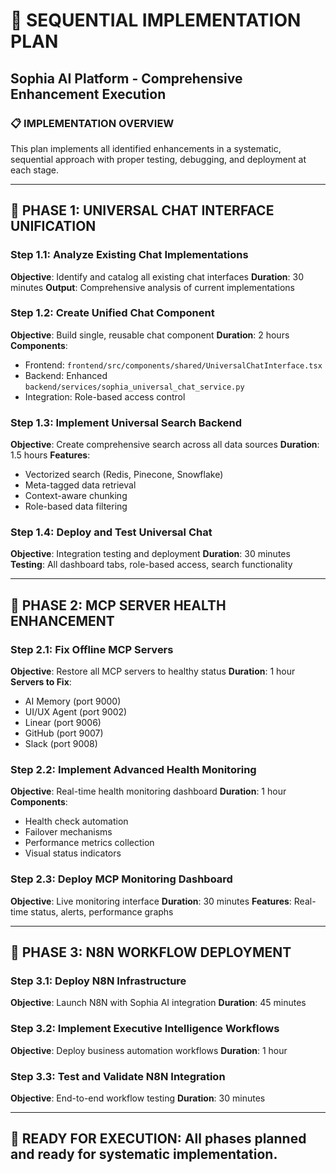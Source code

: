 # 🚀 SEQUENTIAL IMPLEMENTATION PLAN
## Sophia AI Platform - Comprehensive Enhancement Execution

### 📋 **IMPLEMENTATION OVERVIEW**

This plan implements all identified enhancements in a systematic, sequential approach with proper testing, debugging, and deployment at each stage.

---

## 🎯 **PHASE 1: UNIVERSAL CHAT INTERFACE UNIFICATION**

### **Step 1.1: Analyze Existing Chat Implementations**
**Objective**: Identify and catalog all existing chat interfaces
**Duration**: 30 minutes
**Output**: Comprehensive analysis of current implementations

### **Step 1.2: Create Unified Chat Component**
**Objective**: Build single, reusable chat component
**Duration**: 2 hours
**Components**:
- Frontend: `frontend/src/components/shared/UniversalChatInterface.tsx`
- Backend: Enhanced `backend/services/sophia_universal_chat_service.py`
- Integration: Role-based access control

### **Step 1.3: Implement Universal Search Backend**
**Objective**: Create comprehensive search across all data sources
**Duration**: 1.5 hours
**Features**:
- Vectorized search (Redis, Pinecone, Snowflake)
- Meta-tagged data retrieval
- Context-aware chunking
- Role-based data filtering

### **Step 1.4: Deploy and Test Universal Chat**
**Objective**: Integration testing and deployment
**Duration**: 30 minutes
**Testing**: All dashboard tabs, role-based access, search functionality

---

## 🔧 **PHASE 2: MCP SERVER HEALTH ENHANCEMENT**

### **Step 2.1: Fix Offline MCP Servers**
**Objective**: Restore all MCP servers to healthy status
**Duration**: 1 hour
**Servers to Fix**:
- AI Memory (port 9000)
- UI/UX Agent (port 9002)
- Linear (port 9006)
- GitHub (port 9007)
- Slack (port 9008)

### **Step 2.2: Implement Advanced Health Monitoring**
**Objective**: Real-time health monitoring dashboard
**Duration**: 1 hour
**Components**:
- Health check automation
- Failover mechanisms
- Performance metrics collection
- Visual status indicators

### **Step 2.3: Deploy MCP Monitoring Dashboard**
**Objective**: Live monitoring interface
**Duration**: 30 minutes
**Features**: Real-time status, alerts, performance graphs

---

## 🔄 **PHASE 3: N8N WORKFLOW DEPLOYMENT**

### **Step 3.1: Deploy N8N Infrastructure**
**Objective**: Launch N8N with Sophia AI integration
**Duration**: 45 minutes

### **Step 3.2: Implement Executive Intelligence Workflows**
**Objective**: Deploy business automation workflows
**Duration**: 1 hour

### **Step 3.3: Test and Validate N8N Integration**
**Objective**: End-to-end workflow testing
**Duration**: 30 minutes

---

## 🎯 **READY FOR EXECUTION: All phases planned and ready for systematic implementation.**

